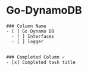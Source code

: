 # Go-DynamoDB

```
### Column Name
- [ ] Go Dynamo DB
  - [ ] Interfaces
  - [ ] logger


### Completed Column ✓
- [x] Completed task title  
```
